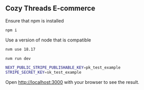 ## Cozy Threads E-commerce

Ensure that npm is installed

```bash
npm i
```

Use a version of node that is compatible

```bash
nvm use 18.17 
```

```bash
nvm run dev
```

```bash
NEXT_PUBLIC_STRIPE_PUBLISHABLE_KEY=pk_test_example
STRIPE_SECRET_KEY=sk_test_example
```


Open [http://localhost:3000](http://localhost:3000) with your browser to see the result.

